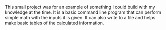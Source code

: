 This small project was for an example of something I could build with my knowledge at the time. It is a basic command line program that can perform simple math with the inputs it is given.
It can also write to a file and helps make basic tables of the calculated information.
